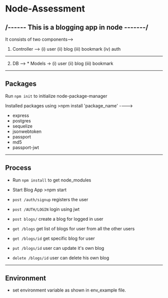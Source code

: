# Node-Assessment
/------    This is a blogging app in node     -------/
----------------------------------------------------------------

It consists of two components-->
1)  Controller -->
                (i)    user
                (ii)   blog
                (iii)  bookmark
                (iv)   auth
-----------------------------
2)  DB -->
        * Models ->
                (i)    user
                (ii)   blog
                (iii)  bookmark
-----------------------------------------------------------------
Packages
-----------------------------------------------------------------

Run  `npm init` to initialize node-package-manager

Installed packages using >npm install 'package_name' ---->
- express
- postgres
- sequelize
- jsonwebtoken
- passport
- md5
- passport-jwt
-----------------------------------------------------------------
Process
-----------------------------------------------------------------

- Run `npm install` to get node_modules
- Start Blog App >npm start

- `post /auth/signup`  registers the user
- `post /AUTH/LOGIN` login using jwt
- `post blogs/`  create a blog for logged in user
- `get /blogs`  get list of blogs for user from all the other users
- `get /blogs/id`  get specific blog for user
- `put /blogs/id`  user can update it's own blog
- `delete /blogs/id` user can delete his own blog
---------------------------------------------------------------------------
Environment
----------------------------------------------------------------------------

- set environment variable as shown in env_example file.




